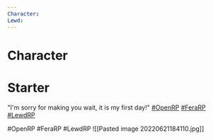 ```yaml
---
Character: 
Lewd: 
---
```

# Character


# Starter

"I'm sorry for making you wait, it is my first day!" [#OpenRP](https://twitter.com/hashtag/OpenRP?src=hashtag_click) [#FeraRP](https://twitter.com/hashtag/FeraRP?src=hashtag_click) [#LewdRP](https://twitter.com/hashtag/LewdRP?src=hashtag_click)
  

#OpenRP #FeraRP #LewdRP 
![[Pasted image 20220621184110.jpg]]